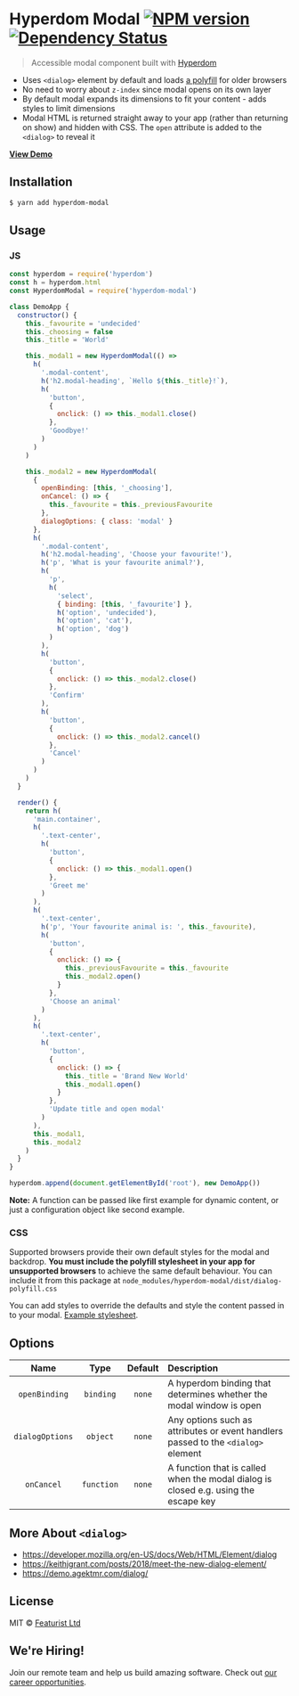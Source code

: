 # Hyperdom Modal [![NPM version][npm-image]][npm-url] [![Dependency Status][daviddm-image]][daviddm-url]

> Accessible modal component built with [Hyperdom](https://github.com/featurist/hyperdom)

* Uses `<dialog>` element by default and loads [a polyfill](https://github.com/GoogleChrome/dialog-polyfill) for older browsers
* No need to worry about `z-index` since modal opens on its own layer
* By default modal expands its dimensions to fit your content - adds styles to limit dimensions
* Modal HTML is returned straight away to your app (rather than returning on show) and hidden with CSS. The `open` attribute is added to the `<dialog>` to reveal it

[**View Demo**](https://featurist.github.io/hyperdom-modal/demo/)

## Installation

```sh
$ yarn add hyperdom-modal
```

## Usage

### JS

```js
const hyperdom = require('hyperdom')
const h = hyperdom.html
const HyperdomModal = require('hyperdom-modal')

class DemoApp {
  constructor() {
    this._favourite = 'undecided'
    this._choosing = false
    this._title = 'World'

    this._modal1 = new HyperdomModal(() =>
      h(
        '.modal-content',
        h('h2.modal-heading', `Hello ${this._title}!`),
        h(
          'button',
          {
            onclick: () => this._modal1.close()
          },
          'Goodbye!'
        )
      )
    )

    this._modal2 = new HyperdomModal(
      {
        openBinding: [this, '_choosing'],
        onCancel: () => {
          this._favourite = this._previousFavourite
        },
        dialogOptions: { class: 'modal' }
      },
      h(
        '.modal-content',
        h('h2.modal-heading', 'Choose your favourite!'),
        h('p', 'What is your favourite animal?'),
        h(
          'p',
          h(
            'select',
            { binding: [this, '_favourite'] },
            h('option', 'undecided'),
            h('option', 'cat'),
            h('option', 'dog')
          )
        ),
        h(
          'button',
          {
            onclick: () => this._modal2.close()
          },
          'Confirm'
        ),
        h(
          'button',
          {
            onclick: () => this._modal2.cancel()
          },
          'Cancel'
        )
      )
    )
  }

  render() {
    return h(
      'main.container',
      h(
        '.text-center',
        h(
          'button',
          {
            onclick: () => this._modal1.open()
          },
          'Greet me'
        )
      ),
      h(
        '.text-center',
        h('p', 'Your favourite animal is: ', this._favourite),
        h(
          'button',
          {
            onclick: () => {
              this._previousFavourite = this._favourite
              this._modal2.open()
            }
          },
          'Choose an animal'
        )
      ),
      h(
        '.text-center',
        h(
          'button',
          {
            onclick: () => {
              this._title = 'Brand New World'
              this._modal1.open()
            }
          },
          'Update title and open modal'
        )
      ),
      this._modal1,
      this._modal2
    )
  }
}

hyperdom.append(document.getElementById('root'), new DemoApp())
```

**Note:** A function can be passed like first example for dynamic content, or just a configuration object like second example.

### CSS

Supported browsers provide their own default styles for the modal and backdrop. **You must include the polyfill stylesheet in your app for unsupported browsers** to achieve the same default behaviour. You can include it from this package at `node_modules/hyperdom-modal/dist/dialog-polyfill.css`

You can add styles to override the defaults and style the content passed in to your modal. [Example stylesheet](demo/css/modal.css).

## Options

|      Name       |    Type    | Default | Description                                                                         |
| :-------------: | :--------: | :-----: | :---------------------------------------------------------------------------------- |
|  `openBinding`  | `binding`  | `none`  | A hyperdom binding that determines whether the modal window is open                 |
| `dialogOptions` |  `object`  | `none`  | Any options such as attributes or event handlers passed to the `<dialog>` element   |
|   `onCancel`    | `function` | `none`  | A function that is called when the modal dialog is closed e.g. using the escape key |

## More About `<dialog>`

* https://developer.mozilla.org/en-US/docs/Web/HTML/Element/dialog
* https://keithjgrant.com/posts/2018/meet-the-new-dialog-element/
* https://demo.agektmr.com/dialog/

## License

MIT © [Featurist Ltd](https://www.featurist.co.uk/)

[npm-image]: https://badge.fury.io/js/hyperdom-modal.svg
[npm-url]: https://npmjs.org/package/hyperdom-modal
[daviddm-image]: https://david-dm.org/Featurist/hyperdom-modal.svg?theme=shields.io
[daviddm-url]: https://david-dm.org/Featurist/hyperdom-modal

## We're Hiring!

Join our remote team and help us build amazing software. Check out [our career opportunities](https://www.featurist.co.uk/careers/).
